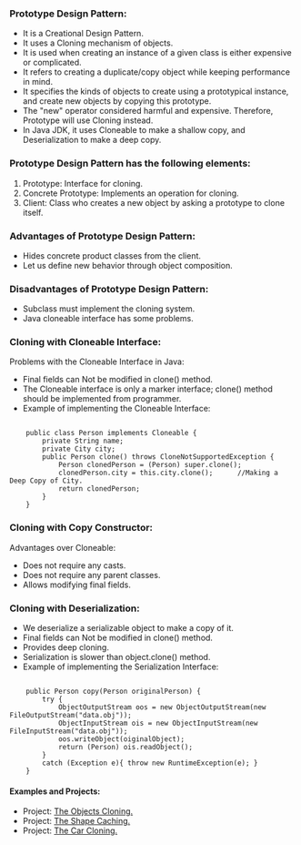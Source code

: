 ### Prototype Design Pattern:
- It is a Creational Design Pattern.
- It uses a Cloning mechanism of objects. 
- It is used when creating an instance of a given class is either expensive or complicated.
- It refers to creating a duplicate/copy object while keeping performance in mind.
- It specifies the kinds of objects to create using a prototypical instance, and create new objects by copying this prototype.
- The "new" operator considered harmful and expensive. Therefore, Prototype will use Cloning instead.
- In Java JDK, it uses Cloneable to make a shallow copy, and Deserialization to make a deep copy.

		
### Prototype Design Pattern has the following elements:
1. Prototype: Interface for cloning.
2. Concrete Prototype: Implements an operation for cloning.
3. Client: Class who creates a new object by asking a prototype to clone itself.


### Advantages of Prototype Design Pattern:
- Hides concrete product classes from the client.
- Let us define new behavior through object composition.


### Disadvantages of Prototype Design Pattern:
- Subclass must implement the cloning system.
- Java cloneable interface has some problems.


### Cloning with Cloneable Interface:
Problems with the Cloneable Interface in Java:
- Final fields can Not be modified in clone() method.
- The Cloneable interface is only a marker interface; clone() method should be implemented from programmer.
- Example of implementing the Cloneable Interface:
<code>
	public class Person implements Cloneable {
		private String name;
		private City city;	
		public Person clone() throws CloneNotSupportedException {
			Person clonedPerson = (Person) super.clone();
			clonedPerson.city = this.city.clone();		//Making a Deep Copy of City.
			return clonedPerson;			
		}
	}
</code>	
	
	
### Cloning with Copy Constructor:
Advantages over Cloneable:
- Does not require any casts.
- Does not require any parent classes.
- Allows modifying final fields.


### Cloning with Deserialization:
- We deserialize a serializable object to make a copy of it.
- Final fields can Not be modified in clone() method.
- Provides deep cloning.
- Serialization is slower than object.clone() method.
- Example of implementing the Serialization Interface:
<code> 	
 	public Person copy(Person originalPerson) {
 		try {
 			ObjectOutputStream oos = new ObjectOutputStream(new FileOutputStream("data.obj"));
 			ObjectInputStream ois = new ObjectInputStream(new FileInputStream("data.obj"));
 			oos.writeObject(oiginalObject);
 			return (Person) ois.readObject();
 		}
 		catch (Exception e){ throw new RuntimeException(e); }
 	}
</code> 	


#### Examples and Projects:
- Project:	[The Objects Cloning.](/src/main/java/creationalDesignPatterns/prototypeDesignPattern/projectObjectsCloning/Main/Main.java)
- Project:	[The Shape Caching.](/src/main/java/creationalDesignPatterns/prototypeDesignPattern/projectShapeCaching/Main/Main.java)
- Project:	[The Car Cloning.](/src/main/java/creationalDesignPatterns/prototypeDesignPattern/projectCarCloning/Main/Main.java)

